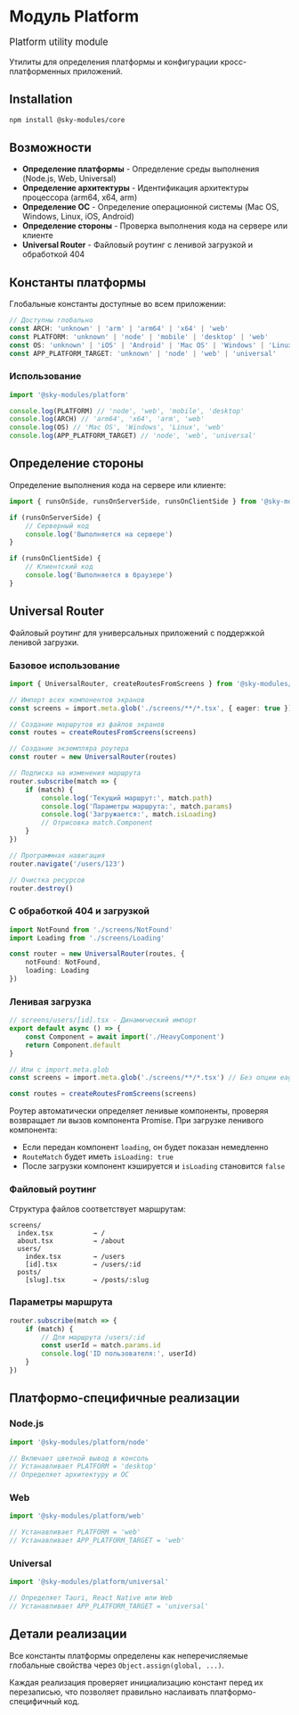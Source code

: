 # Модуль Platform

<div class="sky-gradient-text" style="font-size: 1.2em; margin: 1em 0;">
  Platform utility module
</div>

Утилиты для определения платформы и конфигурации кросс-платформенных приложений.


## Installation

```bash
npm install @sky-modules/core
```

## Возможности

- **Определение платформы** - Определение среды выполнения (Node.js, Web, Universal)
- **Определение архитектуры** - Идентификация архитектуры процессора (arm64, x64, arm)
- **Определение ОС** - Определение операционной системы (Mac OS, Windows, Linux, iOS, Android)
- **Определение стороны** - Проверка выполнения кода на сервере или клиенте
- **Universal Router** - Файловый роутинг с ленивой загрузкой и обработкой 404

## Константы платформы

Глобальные константы доступные во всем приложении:

```typescript
// Доступны глобально
const ARCH: 'unknown' | 'arm' | 'arm64' | 'x64' | 'web'
const PLATFORM: 'unknown' | 'node' | 'mobile' | 'desktop' | 'web'
const OS: 'unknown' | 'iOS' | 'Android' | 'Mac OS' | 'Windows' | 'Linux' | 'web'
const APP_PLATFORM_TARGET: 'unknown' | 'node' | 'web' | 'universal'
```

### Использование

```typescript
import '@sky-modules/platform'

console.log(PLATFORM) // 'node', 'web', 'mobile', 'desktop'
console.log(ARCH) // 'arm64', 'x64', 'arm', 'web'
console.log(OS) // 'Mac OS', 'Windows', 'Linux', 'web'
console.log(APP_PLATFORM_TARGET) // 'node', 'web', 'universal'
```

## Определение стороны

Определение выполнения кода на сервере или клиенте:

```typescript
import { runsOnSide, runsOnServerSide, runsOnClientSide } from '@sky-modules/platform'

if (runsOnServerSide) {
    // Серверный код
    console.log('Выполняется на сервере')
}

if (runsOnClientSide) {
    // Клиентский код
    console.log('Выполняется в браузере')
}
```

## Universal Router

Файловый роутинг для универсальных приложений с поддержкой ленивой загрузки.

### Базовое использование

```typescript
import { UniversalRouter, createRoutesFromScreens } from '@sky-modules/platform/universal/router'

// Импорт всех компонентов экранов
const screens = import.meta.glob('./screens/**/*.tsx', { eager: true })

// Создание маршрутов из файлов экранов
const routes = createRoutesFromScreens(screens)

// Создание экземпляра роутера
const router = new UniversalRouter(routes)

// Подписка на изменения маршрута
router.subscribe(match => {
    if (match) {
        console.log('Текущий маршрут:', match.path)
        console.log('Параметры маршрута:', match.params)
        console.log('Загружается:', match.isLoading)
        // Отрисовка match.Component
    }
})

// Программная навигация
router.navigate('/users/123')

// Очистка ресурсов
router.destroy()
```

### С обработкой 404 и загрузкой

```typescript
import NotFound from './screens/NotFound'
import Loading from './screens/Loading'

const router = new UniversalRouter(routes, {
    notFound: NotFound,
    loading: Loading
})
```

### Ленивая загрузка

```typescript
// screens/users/[id].tsx - Динамический импорт
export default async () => {
    const Component = await import('./HeavyComponent')
    return Component.default
}

// Или с import.meta.glob
const screens = import.meta.glob('./screens/**/*.tsx') // Без опции eager

const routes = createRoutesFromScreens(screens)
```

Роутер автоматически определяет ленивые компоненты, проверяя возвращает ли вызов компонента Promise. При загрузке ленивого компонента:
- Если передан компонент `loading`, он будет показан немедленно
- `RouteMatch` будет иметь `isLoading: true`
- После загрузки компонент кэшируется и `isLoading` становится `false`

### Файловый роутинг

Структура файлов соответствует маршрутам:

```
screens/
  index.tsx          → /
  about.tsx          → /about
  users/
    index.tsx        → /users
    [id].tsx         → /users/:id
  posts/
    [slug].tsx       → /posts/:slug
```

### Параметры маршрута

```typescript
router.subscribe(match => {
    if (match) {
        // Для маршрута /users/:id
        const userId = match.params.id
        console.log('ID пользователя:', userId)
    }
})
```

## Платформо-специфичные реализации

### Node.js

```typescript
import '@sky-modules/platform/node'

// Включает цветной вывод в консоль
// Устанавливает PLATFORM = 'desktop'
// Определяет архитектуру и ОС
```

### Web

```typescript
import '@sky-modules/platform/web'

// Устанавливает PLATFORM = 'web'
// Устанавливает APP_PLATFORM_TARGET = 'web'
```

### Universal

```typescript
import '@sky-modules/platform/universal'

// Определяет Tauri, React Native или Web
// Устанавливает APP_PLATFORM_TARGET = 'universal'
```

## Детали реализации

Все константы платформы определены как неперечисляемые глобальные свойства через `Object.assign(global, ...)`.

Каждая реализация проверяет инициализацию констант перед их перезаписью, что позволяет правильно наслаивать платформо-специфичный код.
